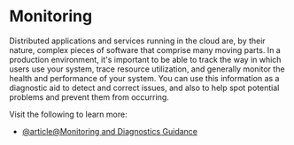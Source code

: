 # Monitoring

Distributed applications and services running in the cloud are, by their nature, complex pieces of software that comprise many moving parts. In a production environment, it's important to be able to track the way in which users use your system, trace resource utilization, and generally monitor the health and performance of your system. You can use this information as a diagnostic aid to detect and correct issues, and also to help spot potential problems and prevent them from occurring.

Visit the following to learn more:

- [@article@Monitoring and Diagnostics Guidance](https://learn.microsoft.com/en-us/azure/architecture/best-practices/monitoring)
